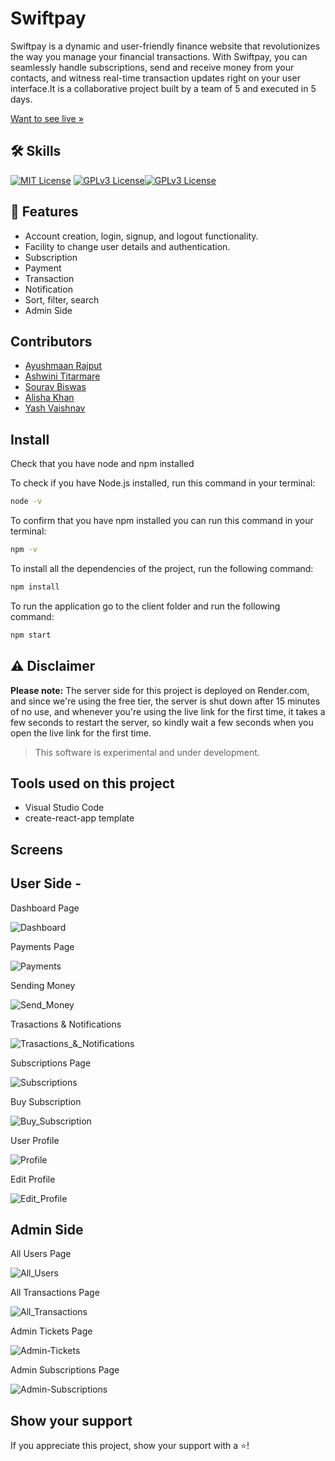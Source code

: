   # Swiftpay 
Swiftpay is a dynamic and user-friendly finance website that revolutionizes the way you manage your financial transactions. With Swiftpay, you can seamlessly handle subscriptions, send and receive money from your contacts, and witness real-time transaction updates right on your user interface.It is a collaborative project built by a team of 5 and executed in 5 days.


[Want to see live »](https://warlike-current-5989-gamma.vercel.app/)


## 🛠 Skills
[![MIT License](https://camo.githubusercontent.com/268ac512e333b69600eb9773a8f80b7a251f4d6149642a50a551d4798183d621/68747470733a2f2f696d672e736869656c64732e696f2f62616467652f52656163742d3230323332413f7374796c653d666f722d7468652d6261646765266c6f676f3d7265616374266c6f676f436f6c6f723d363144414642)](https://choosealicense.com/licenses/mit/) [![GPLv3 License](https://camo.githubusercontent.com/3a0f693cfa032ea4404e8e02d485599bd0d192282b921026e89d271aaa3d7565/68747470733a2f2f696d672e736869656c64732e696f2f62616467652f435353332d3135373242363f7374796c653d666f722d7468652d6261646765266c6f676f3d63737333266c6f676f436f6c6f723d7768697465)](https://opensource.org/licenses/)[![GPLv3 License](https://camo.githubusercontent.com/93c855ae825c1757f3426f05a05f4949d3b786c5b22d0edb53143a9e8f8499f6/68747470733a2f2f696d672e736869656c64732e696f2f62616467652f4a6176615363726970742d3332333333303f7374796c653d666f722d7468652d6261646765266c6f676f3d6a617661736372697074266c6f676f436f6c6f723d463744463145)](https://opensource.org/licenses/)


## 🚀 Features

- Account creation, login, signup, and logout functionality.
- Facility to change user details and authentication.
- Subscription
- Payment
- Transaction
- Notification
- Sort, filter, search
- Admin Side


## Contributors
- [Ayushmaan Rajput](https://github.com/AyushmaanRajput)
- [Ashwini Titarmare](https://github.com/ashwini2704)
- [Sourav Biswas](https://github.com/souravsb66)
- [Alisha Khan](https://github.com/khanalisha)
- [Yash Vaishnav](https://github.com/yashuvaishnav)


## Install

Check that you have node and npm installed

To check if you have Node.js installed, run this command in your terminal:

```bash
node -v
```
To confirm that you have npm installed you can run this command in your terminal:

```bash
npm -v
```
To install all the dependencies of the project, run the following command:
```bash
npm install
```
To run the application go to the client folder and run the following command:
```bash
npm start
```


## :warning: Disclaimer

**Please note:** The server side for this project is deployed on Render.com, and since we're using the free tier, the server is shut down after 15 minutes of no use, and whenever you're using the live link for the first time, it takes a few seconds to restart the server, so kindly wait a few seconds when you open the live link for the first time. 

> This software is experimental and under development.


## Tools used on this project
- Visual Studio Code
- create-react-app template

## Screens
## User Side -


Dashboard Page

![Dashboard](./src/assets/screens/Dashboard.png)


Payments Page

![Payments](./src/assets/screens/Payment.png)


Sending Money

![Send_Money](./src/assets/screens/Send_Money.png)


Trasactions & Notifications

![Trasactions_&_Notifications](./src/assets/screens/Trasactions_&_Notifications.png)


Subscriptions Page

![Subscriptions](./src/assets/screens/Subscriptions.png)


Buy Subscription

![Buy_Subscription](./src/assets/screens/Buy_Subscription.png)


User Profile

![Profile](./src/assets/screens/Profile.png)


Edit Profile

![Edit_Profile](./src/assets/screens/Edit_Profile.png)

## Admin Side

All Users Page

![All_Users](./src/assets/screens/Admin-Users.png)


All Transactions Page

![All_Transactions](./src/assets/screens/Admin-Trasactions.png)


Admin Tickets Page

![Admin-Tickets](./src/assets/screens/Admin-Tickets.png)


Admin Subscriptions Page

![Admin-Subscriptions](./src/assets/screens/Admin-Subscriptions.png)


## Show your support

If you appreciate this project, show your support with a ⭐!

